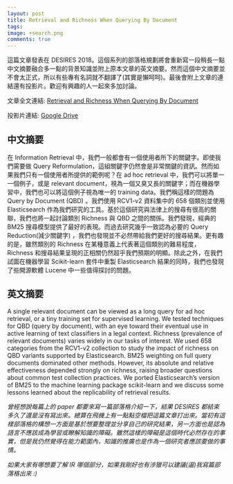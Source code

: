 ```yaml
---
layout: post
title: Retrieval and Richness When Querying By Document
tags:
image: +search.png
comments: true
---
```


這篇文章發表在 DESIRES 2018。這個系列的部落格規劃將會重新寫一段稍長一點中文摘要融合多一點的背景知識並附上原本文章的英文摘要。然而這個中文摘要並不會太正式，所以有些專有名詞就不翻譯了(其實是懶呵呵)。最後會附上文章的連結還有投影片。歡迎有興趣的人一起來多加討論。

文章全文連結: [Retrieval and Richness When Querying By Document](http://desires.dei.unipd.it/papers/paper12.pdf)

投影片連結: [Google Drive](https://drive.google.com/file/d/1_ex_k7Y8RiEvBmSRZfkHpMEz0qKZmVxi/view?usp=sharing)

## 中文摘要

在 Information Retrieval 中，我們一般都會有一個使用者所下的關鍵字。即使我們需要做 Query Reformulation，這組關鍵字仍然會是非常關鍵的資訊。然而如果我們只有一個使用者所提供的範例呢？在 ad hoc retrieval 中，我們可以將單一一個例子，或是 relevant document，視為一個又臭又長的關鍵字；而在機器學習中，我們也可以將這個例子視為唯一的 training data。我們稱這樣的問題為 Query by Document (QBD) 。我們使用 RCV1-v2 資料集中的 658 個類別並使用 Elasticsearch 作為我們研究的工具。基於這個研究與法律上的搜尋有很高的關聯，我們也將一起討論類別 Richness 與 QBD 之間的關係。我們發現，經典的 BM25 搜尋模型提供了最好的表現。而過去研究幾乎一致認為必要的 Query Reduction(減少關鍵字) ，我們也發現並不必然帶給我們更好的搜尋結果。更有趣的是，雖然類別的 Richness 在某種意義上代表著這個類別的難易程度，Richness 和搜尋結果呈現的正相關仍然超乎我們預期的明顯。除此之外，在我們試圖在機器學習 Scikit-learn 套件中重製 Elasticsearch 結果的同時，我們也發現了些開源軟體 Lucene 中一些值得探討的問題。

## 英文摘要

A single relevant document can be viewed as a long query for ad hoc retrieval, or a tiny training set for supervised learning. We tested techniques for QBD (query by document), with an eye toward their eventual use in active learning of text classifiers in a legal context. Richness (prevalence of relevant documents) varies widely in our tasks of interest. We used 658 categories from the RCV1-v2 collection to study the impact of richness on QBD variants supported by Elasticsearch. BM25 weighting on full query documents dominated other methods. However, its absolute and relative effectiveness depended strongly on richness, raising broader questions about common test collection practices. We ported Elasticsearch’s version of BM25 to the machine learning package scikit-learn and we discuss some lessons learned about the replicability of retrieval results.



*曾經想說每篇上的 paper 都要來寫一篇部落格介紹一下，結果 DESIRES 都結束多久了還是沒有寫出來。總算在飛機上有一點點空檔把這篇文章打出來。當初有這樣部落格的構想一方面是基於想要整理並分享自己的研究結果，另一方面也是認為語言不應該成為學習或瞭解知識的障礙。雖然這樣的障礙是這個時代必然存在的事實，但是我仍然覺得在能力範圍內，知識的推廣也是作為一個研究者應該要做的事情。*

*如果大家有哪想要了解 IR 哪個部分，如果我剛好也有涉獵可以建議(逼)我寫篇部落格出來 :)*